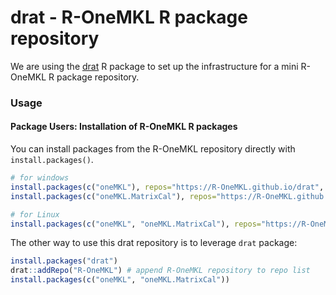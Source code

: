 # drat - R-OneMKL R package repository

We are using the [drat](https://cran.r-project.org/package=drat) R package to set up the infrastructure for a mini R-OneMKL  R package repository.

### Usage

#### Package Users: Installation of R-OneMKL R packages

You can install packages from the R-OneMKL repository directly with `install.packages()`.

```r
# for windows 
install.packages(c("oneMKL"), repos="https://R-OneMKL.github.io/drat", type="source")
install.packages(c("oneMKL.MatrixCal"), repos="https://R-OneMKL.github.io/drat")

# for Linux
install.packages(c("oneMKL", "oneMKL.MatrixCal"), repos="https://R-OneMKL.github.io/drat")
```

The other way to use this drat repository is to leverage `drat` package:

```r
install.packages("drat")
drat::addRepo("R-OneMKL") # append R-OneMKL repository to repo list
install.packages(c("oneMKL", "oneMKL.MatrixCal"))
```
